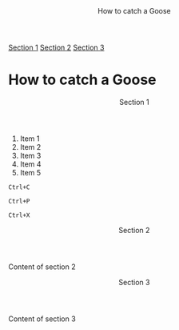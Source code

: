 <!DOCTYPE html>
  <head>
      <title>How to catch a Goose</title>
      <meta charset="UTF-8"/>
      <meta name="viewport" content="width=device-width, initial-scale=1.0"/>
      <link rel="stylesheet" href="index.css"/>
    </head>
  <body>
    <nav id="navbar">
      <header>How to catch a Goose</header>
        <a class="nav-link" href="#section_1">Section 1</a>
        <a class="nav-link" href="#section_2">Section 2</a>
        <a class="nav-link" href="#section_3">Section 3</a>
    </nav>
    <main id="main-doc">
      <h1>How to catch a Goose</h1>
      <section class="main-section" id="section_1">
        <header>Section 1</header>
        <p>
          <ol>
            <li>Item 1</li>
            <li>
              Item 2
            </li>
            <li>
              Item 3
            </li>
            <li>
              Item 4
            </li>
            <li>
              Item 5
            </li>
          </ol>
        </p>
        <p>
          <code>Ctrl+C</code>
        </p>
        <p>
          <code>Ctrl+P</code>
        </p>
        <p>
          <code>Ctrl+X</code>
        </p>
      </section>
      <section class="main-section" id="section_2">
        <header>Section 2</header>
        <p>
           Content of section 2
        </p>
      </section>
      <section class="main-section" id="section_3">
        <header>Section 3</header>
        <p>
         Content of section 3
        </p>
      </section>
    </main>
  </body>
  </hmtl>
